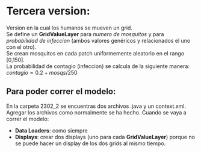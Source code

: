 # Tercera version:
Version en la cual los humanos se mueven un grid. <br>
Se define un __GridValueLayer__ para _numero de mosquitos_ y para _probabilidad de infeccion_ (ambos valores genéricos y relacionados el uno con el otro). <br>
Se crean mosquitos en cada patch uniformemente aleatorio en el rango [0,150]. <br>
La probabilidad de contagio (infeccion) se calcula de la siguiente manera: <br>
$contagio = 0.2 + mosqs/250$

## Para poder correr el modelo:
En la carpeta 2302_2 se encuentras dos archivos .java y un context.xml. Agregar los archivos como normalmente se ha hecho. Cuando se vaya a correr el modelo: 
- __Data Loaders__: como siempre
- __Displays__: crear dos displays (uno para cada __GridValueLayer__) porque no se puede hacer un display de los dos grids al mismo tiempo. 
